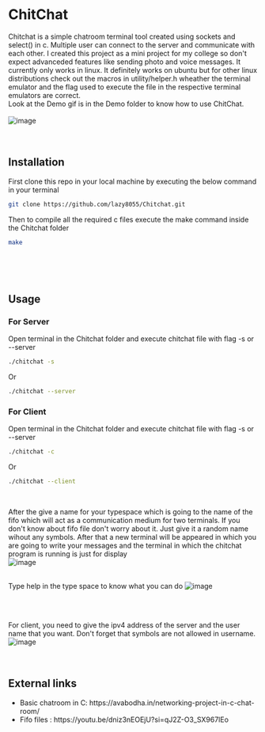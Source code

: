 # ChitChat
Chitchat is a simple chatroom terminal tool created using sockets and select() in c. Multiple user can connect to the server and communicate with each other.
I created this project as a mini project for my college so don't expect advanceded features like sending photo and voice messages. 
It currently only works in linux. It definitely works on ubuntu but for other linux distributions check out the macros in utility/helper.h 
wheather the terminal emulator and the flag used to execute the file in the respective terminal emulators are correct.
<br>
Look at the Demo gif is in the Demo folder to know how to use ChitChat.
<br><br>
![image](https://github.com/lazy8055/Chitchat/assets/74041622/e584e33b-6ebe-46c0-a0a8-c1b5cb5c5d4e)
<br><br><br>


## Installation
First clone this repo in your local machine by executing the below command in your terminal
```bash
git clone https://github.com/lazy8055/Chitchat.git
```
Then to compile all the required c files execute the make command inside the Chitchat folder
```bash
make
```
<br><br><br>
## Usage
### For Server
Open terminal in the Chitchat folder and execute chitchat file with flag -s or --server
```bash
./chitchat -s
```
Or
```bash
./chitchat --server
```
### For Client
Open terminal in the Chitchat folder and execute chitchat file with flag -s or --server
```bash
./chitchat -c
```
Or
```bash
./chitchat --client
```
<br>

After the give a name for your typespace which is going to the name of the fifo which will act as a communication medium for two terminals.
If you don't know about fifo file don't worry about it. Just give it a random name wihout any symbols.
After that a new terminal will be appeared in which you are going to write your messages and the terminal in which the chitchat program is running is just for display
<br>
![image](https://github.com/lazy8055/Chitchat/assets/74041622/bec77aa1-b622-4224-a521-f8a08bbb39d1)
<br><br>


Type help in the type space to know what you can do
![image](https://github.com/lazy8055/Chitchat/assets/74041622/111debc0-73be-44e6-a6e4-d4162d752b8e)

<br><br>

For client, you need to give the ipv4 address of the server and the user name that you want. Don't forget that symbols are not allowed in username.
<br>
![image](https://github.com/lazy8055/Chitchat/assets/74041622/2520ad3d-497b-4a60-9313-2cfad2ce67bb)
<br><br><br>
## External links
<ul>
<li>Basic chatroom in C: https://avabodha.in/networking-project-in-c-chat-room/</li>
<li>Fifo files : https://youtu.be/dniz3nEOEjU?si=qJ2Z-O3_SX967lEo</li>

</ul>
<br><br>





